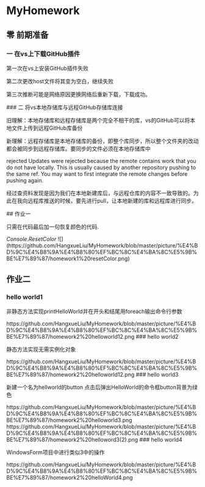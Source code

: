 # MyHomework
## 零 前期准备
### 一 在vs上下载GitHub插件
<p>第一次在vs上安装GitHub插件失败</p>
<p>第二次更改host文件将其变为空白，继续失败</p>
<p>第三次推断可能是网络原因更换网络后重新下载，下载成功。</p>
### 二 将vs本地存储库与远程GitHub存储库连接
<p>旧理解：本地存储库和远程存储库是两个完全不相干的库，vs的GitHub可以将本地文件上传到远程GitHub库备份</p>
<p>新理解：远程存储库是本地存储库的备份，即整个库同步，所以整个文件夹的改动都会被同步到远程存储库。要同步的文件必须在本地存储库中</p>
<p>rejected Updates were rejected because the remote contains work that you do not have locally. This is usually caused by another repository pushing to the same ref. You may want to first integrate the remote changes before pushing again.</p>
<p>经过查资料发现是因为我们在本地新建库后，与远程仓库的内容不一致导致的。为此在我向远程库推送的时候，要先进行pull，让本地新建的库和远程库进行同步。</p>
## 作业一
<p>只需在代码最后加一句恢复颜色的代码.</p> 
<i>Console.ResetColor</i>
![](https://github.com/HangxueLiu/MyHomework/blob/master/picture/%E4%BD%9C%E4%B8%9A%E4%B8%80%EF%BC%8C%E4%BA%8C%E5%9B%BE%E7%89%87/homework1%20resetColor.png)

## 作业二
### hello world1
<p>非静态方法实现printHelloWorld并在开头和结尾用foreach输出命令行参数</p>
https://github.com/HangxueLiu/MyHomework/blob/master/picture/%E4%BD%9C%E4%B8%9A%E4%B8%80%EF%BC%8C%E4%BA%8C%E5%9B%BE%E7%89%87/homework2%20helloworld12.png
### hello world2
<p>静态方法实现无需实例化对象</p>
https://github.com/HangxueLiu/MyHomework/blob/master/picture/%E4%BD%9C%E4%B8%9A%E4%B8%80%EF%BC%8C%E4%BA%8C%E5%9B%BE%E7%89%87/homework2%20helloworld12.png
### hello world3
<p>新建一个名为hellworld的button 点击后弹出HelloWorld的命令框button背景为绿色</p>
https://github.com/HangxueLiu/MyHomework/blob/master/picture/%E4%BD%9C%E4%B8%9A%E4%B8%80%EF%BC%8C%E4%BA%8C%E5%9B%BE%E7%89%87/homework2%20helloworld3.png
https://github.com/HangxueLiu/MyHomework/blob/master/picture/%E4%BD%9C%E4%B8%9A%E4%B8%80%EF%BC%8C%E4%BA%8C%E5%9B%BE%E7%89%87/homework2%20helloword3(2).png
### hello world4
<p>WindowsForm项目中进行类似3中的操作</p>
https://github.com/HangxueLiu/MyHomework/blob/master/picture/%E4%BD%9C%E4%B8%9A%E4%B8%80%EF%BC%8C%E4%BA%8C%E5%9B%BE%E7%89%87/homework2%20helloWorld4.png


